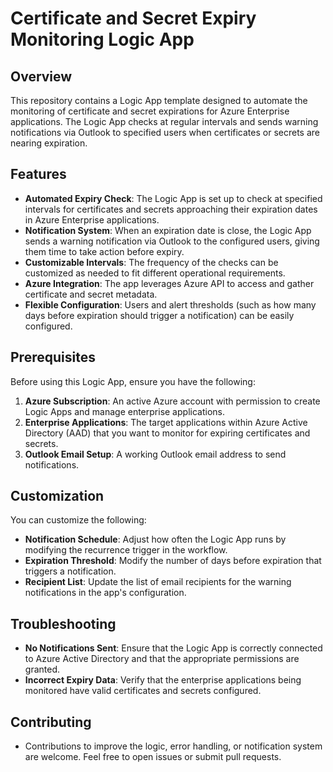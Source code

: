 # Certificate and Secret Expiry Monitoring Logic App

## Overview

This repository contains a Logic App template designed to automate the monitoring of certificate and secret expirations for Azure Enterprise applications. The Logic App checks at regular intervals and sends warning notifications via Outlook to specified users when certificates or secrets are nearing expiration.

## Features

- **Automated Expiry Check**: The Logic App is set up to check at specified intervals for certificates and secrets approaching their expiration dates in Azure Enterprise applications.
- **Notification System**: When an expiration date is close, the Logic App sends a warning notification via Outlook to the configured users, giving them time to take action before expiry.
- **Customizable Intervals**: The frequency of the checks can be customized as needed to fit different operational requirements.
- **Azure Integration**: The app leverages Azure API to access and gather certificate and secret metadata.
- **Flexible Configuration**: Users and alert thresholds (such as how many days before expiration should trigger a notification) can be easily configured.

## Prerequisites

Before using this Logic App, ensure you have the following:

1. **Azure Subscription**: An active Azure account with permission to create Logic Apps and manage enterprise applications.
2. **Enterprise Applications**: The target applications within Azure Active Directory (AAD) that you want to monitor for expiring certificates and secrets.
3. **Outlook Email Setup**: A working Outlook email address to send notifications.

## Customization
You can customize the following:

- **Notification Schedule**: Adjust how often the Logic App runs by modifying the recurrence trigger in the workflow.
- **Expiration Threshold**: Modify the number of days before expiration that triggers a notification.
- **Recipient List**: Update the list of email recipients for the warning notifications in the app's configuration.

## Troubleshooting

- **No Notifications Sent**: Ensure that the Logic App is correctly connected to Azure Active Directory and that the appropriate permissions are granted.
- **Incorrect Expiry Data**: Verify that the enterprise applications being monitored have valid certificates and secrets configured.

## Contributing
- Contributions to improve the logic, error handling, or notification system are welcome. Feel free to open issues or submit pull requests.